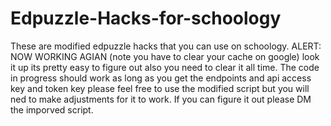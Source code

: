 # Edpuzzle-Hacks-for-schoology
These are modified edpuzzle hacks that you can use on schoology.
ALERT: NOW WORKING AGIAN (note you have to clear your cache on google) look it up its pretty easy to figure out also you need to clear it all time. 
The code in progress should work as long as you get the endpoints and api access key and token key please feel free to use the modified script but you will ned to make adjustments for it to work. If you can figure it out please DM the imporved script.
